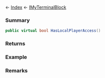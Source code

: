 ← [Index](Api-Index) ← [IMyTerminalBlock](Sandbox.ModAPI.Ingame.IMyTerminalBlock)

### Summary

```csharp
public virtual bool HasLocalPlayerAccess()
```

### Returns

### Example

### Remarks


